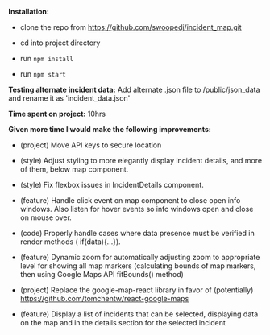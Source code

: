 **Installation:**
- clone the repo from https://github.com/swoopedj/incident_map.git

- cd into project directory

- run `npm install`

- run `npm start`


**Testing alternate incident data:**
Add alternate .json file to /public/json_data and rename it as 'incident_data.json'


**Time spent on project:**
10hrs


**Given more time I would make the following improvements:**
- (project) Move API keys to secure location

- (style) Adjust styling to more elegantly display incident details, and more of them, below map component.

- (style) Fix flexbox issues in IncidentDetails component.

- (feature) Handle click event on map component to close open info windows.  Also listen for hover events so info windows open and close on mouse over.

- (code) Properly handle cases where data presence must be verified in render methods ( if(data){...}).

- (feature) Dynamic zoom for automatically adjusting zoom to appropriate level for showing all map markers (calculating bounds of map markers, then using Google Maps API fitBounds() method)

- (project) Replace the google-map-react library in favor of (potentially) https://github.com/tomchentw/react-google-maps

- (feature) Display a list of incidents that can be selected, displaying data on the map and in the details section for the selected incident
